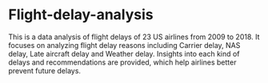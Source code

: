# Flight-delay-analysis
This is a data analysis of flight delays of 23 US airlines from 2009 to 2018. 
It focuses on analyzing flight delay reasons including Carrier delay, NAS delay, Late aircraft delay and Weather delay. 
Insights into each kind of delays and recommendations are provided, which help airlines better prevent future delays.
